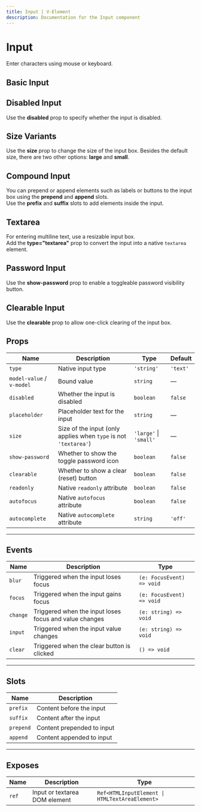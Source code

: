 ```yaml
---
title: Input | V-Element
description: Documentation for the Input component
---
```


# Input
Enter characters using mouse or keyboard.

## Basic Input

<preview path="../demo/Input/Basic.vue" title="Basic Input" description="Basic usage of the Input component"></preview>

## Disabled Input

Use the **disabled** prop to specify whether the input is disabled.

<preview path="../demo/Input/Disable.vue" title="Disabled Input" description="Disabled state of the Input component"></preview>

## Size Variants

Use the **size** prop to change the size of the input box. Besides the default size, there are two other options: **large** and **small**.

<preview path="../demo/Input/Size.vue" title="Input Sizes" description="Different size variants of the Input component"></preview>

## Compound Input

You can prepend or append elements such as labels or buttons to the input box using the **prepend** and **append** slots.  
Use the **prefix** and **suffix** slots to add elements inside the input.

<preview path="../demo/Input/Combo.vue" title="Compound Input" description="Input component with prepend, append, prefix, and suffix"></preview>

## Textarea

For entering multiline text, use a resizable input box.  
Add the **type="textarea"** prop to convert the input into a native `textarea` element.

<preview path="../demo/Input/Textarea.vue" title="Textarea" description="Multiline input using textarea"></preview>

## Password Input

Use the **show-password** prop to enable a toggleable password visibility button.

<preview path="../demo/Input/Password.vue" title="Password Input" description="Password input with visibility toggle"></preview>

## Clearable Input

Use the **clearable** prop to allow one-click clearing of the input box.

<preview path="../demo/Input/Clear.vue" title="Clearable Input" description="Input component with a clear button"></preview>


## Props

| Name              | Description                                                               | Type                                      | Default  |
|-------------------|---------------------------------------------------------------------------|-------------------------------------------|----------|
| `type`            | Native input type                                                         | `'string'`                                | `'text'` |
| `model-value` / `v-model` | Bound value                                                      | `string`                                  | —        |
| `disabled`        | Whether the input is disabled                                             | `boolean`                                 | `false`  |
| `placeholder`     | Placeholder text for the input                                            | `string`                                  | —        |
| `size`            | Size of the input (only applies when `type` is not `'textarea'`)         | `'large'` \| `'small'`                     | —        |
| `show-password`   | Whether to show the toggle password icon                                  | `boolean`                                 | `false`  |
| `clearable`       | Whether to show a clear (reset) button                                    | `boolean`                                 | `false`  |
| `readonly`        | Native `readonly` attribute                                               | `boolean`                                 | `false`  |
| `autofocus`       | Native `autofocus` attribute                                              | `boolean`                                 | `false`  |
| `autocomplete`    | Native `autocomplete` attribute                                           | `string`                                  | `'off'`  |

---

## Events

| Name     | Description                                             | Type                         |
|----------|---------------------------------------------------------|------------------------------|
| `blur`   | Triggered when the input loses focus                    | `(e: FocusEvent) => void`    |
| `focus`  | Triggered when the input gains focus                    | `(e: FocusEvent) => void`    |
| `change` | Triggered when the input loses focus and value changes  | `(e: string) => void`        |
| `input`  | Triggered when the input value changes                  | `(e: string) => void`        |
| `clear`  | Triggered when the clear button is clicked              | `() => void`                 |

---

## Slots

| Name      | Description                 |
|-----------|-----------------------------|
| `prefix`  | Content before the input    |
| `suffix`  | Content after the input     |
| `prepend` | Content prepended to input  |
| `append`  | Content appended to input   |

---

## Exposes

| Name | Description                     | Type                                             |
|------|---------------------------------|--------------------------------------------------|
| `ref`| Input or textarea DOM element   | `Ref<HTMLInputElement \| HTMLTextAreaElement>`  |
